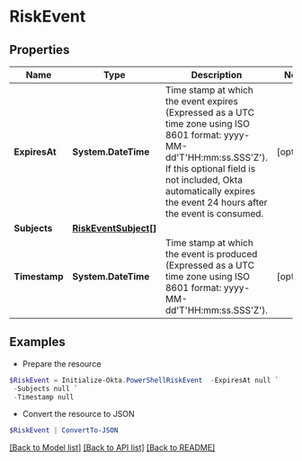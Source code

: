 # RiskEvent
## Properties

Name | Type | Description | Notes
------------ | ------------- | ------------- | -------------
**ExpiresAt** | **System.DateTime** | Time stamp at which the event expires (Expressed as a UTC time zone using ISO 8601 format: yyyy-MM-dd&#39;T&#39;HH:mm:ss.SSS&#39;Z&#39;). If this optional field is not included, Okta automatically expires the event 24 hours after the event is consumed. | [optional] 
**Subjects** | [**RiskEventSubject[]**](RiskEventSubject.md) |  | 
**Timestamp** | **System.DateTime** | Time stamp at which the event is produced (Expressed as a UTC time zone using ISO 8601 format: yyyy-MM-dd&#39;T&#39;HH:mm:ss.SSS&#39;Z&#39;). | [optional] 

## Examples

- Prepare the resource
```powershell
$RiskEvent = Initialize-Okta.PowerShellRiskEvent  -ExpiresAt null `
 -Subjects null `
 -Timestamp null
```

- Convert the resource to JSON
```powershell
$RiskEvent | ConvertTo-JSON
```

[[Back to Model list]](../README.md#documentation-for-models) [[Back to API list]](../README.md#documentation-for-api-endpoints) [[Back to README]](../README.md)

